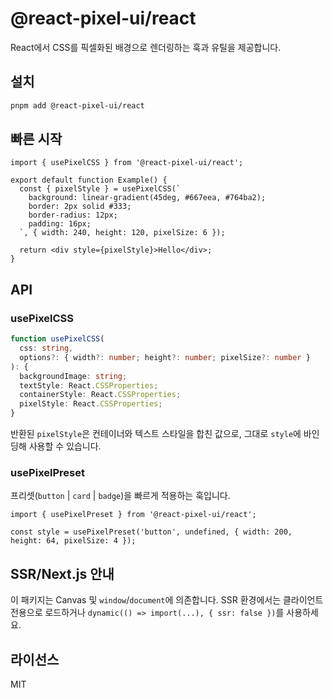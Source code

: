 # @react-pixel-ui/react

React에서 CSS를 픽셀화된 배경으로 렌더링하는 훅과 유틸을 제공합니다.

## 설치

```bash
pnpm add @react-pixel-ui/react
```

## 빠른 시작

```tsx
import { usePixelCSS } from '@react-pixel-ui/react';

export default function Example() {
  const { pixelStyle } = usePixelCSS(`
    background: linear-gradient(45deg, #667eea, #764ba2);
    border: 2px solid #333;
    border-radius: 12px;
    padding: 16px;
  `, { width: 240, height: 120, pixelSize: 6 });

  return <div style={pixelStyle}>Hello</div>;
}
```

## API

### usePixelCSS

```ts
function usePixelCSS(
  css: string,
  options?: { width?: number; height?: number; pixelSize?: number }
): {
  backgroundImage: string;
  textStyle: React.CSSProperties;
  containerStyle: React.CSSProperties;
  pixelStyle: React.CSSProperties;
}
```

반환된 `pixelStyle`은 컨테이너와 텍스트 스타일을 합친 값으로, 그대로 `style`에 바인딩해 사용할 수 있습니다.

### usePixelPreset

프리셋(`button` | `card` | `badge`)을 빠르게 적용하는 훅입니다.

```tsx
import { usePixelPreset } from '@react-pixel-ui/react';

const style = usePixelPreset('button', undefined, { width: 200, height: 64, pixelSize: 4 });
```

## SSR/Next.js 안내

이 패키지는 Canvas 및 `window`/`document`에 의존합니다. SSR 환경에서는 클라이언트 전용으로 로드하거나 `dynamic(() => import(...), { ssr: false })`를 사용하세요.

## 라이선스

MIT


